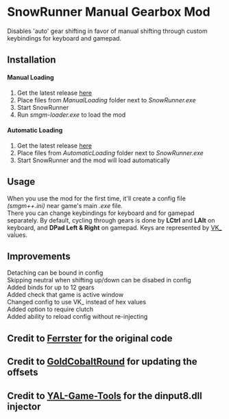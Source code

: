 # SnowRunner Manual Gearbox Mod

Disables 'auto' gear shifting in favor of manual shifting through custom keybindings for keyboard and gamepad.

## Installation

#### Manual Loading

1. Get the latest release [here](https://github.com/drafty46/Snowrunner-Manual-Gearbox-Mod-Public/releases/latest)
1. Place files from _ManualLoading_ folder next to _SnowRunner.exe_
1. Start SnowRunner
1. Run _smgm-loader.exe_ to load the mod

#### Automatic Loading
1. Get the latest release [here](https://github.com/drafty46/Snowrunner-Manual-Gearbox-Mod-Public/releases/latest)
1. Place files from _AutomaticLoading_ folder next to _SnowRunner.exe_
1. Start SnowRunner and the mod will load automatically

## Usage

When you use the mod for the first time, it'll create a config file _(smgm++.ini)_ near game's main _.exe_ file.\
There you can change keybindings for keyboard and for gamepad separately. By default, cycling through gears is done by **LCtrl** and **LAlt** on keyboard, and **DPad Left & Right** on gamepad. Keys are represented by [VK_](https://github.com/drafty46/Snowrunner-Manual-Gearbox-Mod/blob/master/src/dll/utils/keymap.cxx) values.

## Improvements

Detaching can be bound in config\
Skipping neutral when shifting up/down can be disabed in config\
Added binds for up to 12 gears\
Added check that game is active window\
Changed config to use VK_ instead of hex values\
Added option to require clutch\
Added ability to reload config without re-injecting

## Credit to [Ferrster](https://github.com/Ferrster/Snowrunner-Manual-Gearbox-Mod) for the original code
## Credit to [GoldCobaltRound](https://github.com/GoldCobaltRound/Snowrunner-Manual-Gearbox-Mod) for updating the offsets
## Credit to [YAL-Game-Tools](https://github.com/YAL-Game-Tools/TinyModInjector) for the dinput8.dll injector